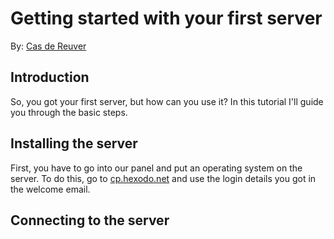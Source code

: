 # Getting started with your first server
By: [Cas de Reuver](http://github.com/itscassa)

## Introduction
So, you got your first server, but how can you use it? In this tutorial I'll guide you through the basic steps.

## Installing the server
First, you have to go into our panel and put an operating system on the server.
To do this, go to [cp.hexodo.net](http://cp.hexodo.net) and use the login details you got in the welcome email.



## Connecting to the server
